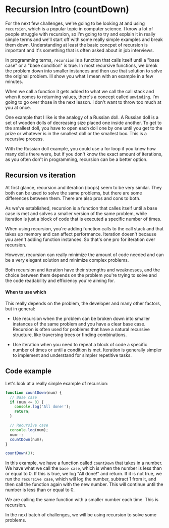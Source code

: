 # Recursion Intro (countDown)

For the next few challenges, we're going to be looking at and using `recursion`, which is a popular topic in computer science. I know a lot of people struggle with recursion, so I'm going to try and explain it in really simple terms and we'll start off with some really simple examples and break them down. Understanding at least the basic concpet of recursion is important and it's something that is often asked about in job interviews.

In programming terms, `recursion` is a function that calls itself until a "base case" or a "base condition" is true. In most recursive functions, we break the problem down into smaller instances and then use that solution to solve the original problem. Ill show you what I mean with an example in a few minutes.

When we call a function it gets added to what we call the call stack and when it comes to returning values, there's a concept called `unwinding`. I'm going to go over those in the next lesson. i don't want to throw too much at you at once.

One example that I like is the analogy of a Russian doll. A Russian doll is a set of wooden dolls of decreasing size placed one inside another. To get to the smallest doll, you have to open each doll one by one until you get to the prize or whatever is in the smallest doll or the smallest box. This is a recursive process.

With the Russian doll example, you could use a for loop if you knew how many dolls there were, but if you don't know the exact amount of iterations, as you often don't in programming, recursion can be a better option.

## Recursion vs iteration

At first glance, recursion and iteration (loops) seem to be very similar. They both can be used to solve the same problems, but there are some differences between them. There are also pros and cons to both.

As we've established, recursion  is a function that calles itself until a base case is met and solves a smaller version of the same problem, while iteration is just a block of code that is executed a specific number of times.

When using recursion, you're adding function calls to the call stack and that takes up memory and can affect performance. Iteration doesn't because you aren't adding function instances. So that's one pro for iteration over recursion.

However, recursion can really minimize the amount of code needed and can be a very elegant solution and minimize complex problems.

Both recursion and iteration have their strengths and weaknesses, and the choice between them depends on the problem you're trying to solve and the code readability and efficiency you're aiming for.

#### When to use which

This really depends on the problem, the developer and many other factors, but in general:

- Use recursion when the problem can be broken down into smaller instances of the same problem and you have a clear base case. Recursion is often used for problems that have a natural recursive structure, like traversing trees or finding combinations.

- Use iteration when you need to repeat a block of code a specific number of times or until a condition is met. Iteration is generally simpler to implement and understand for simpler repetitive tasks.

## Code example

Let's look at a really simple example of recursion:

```js
function countDown(num) {
  // Base case
  if (num <= 0) {
    console.log('All done!');
    return;
  }

  // Recursive case
  console.log(num);
  num--;
  countDown(num);
}

countDown(3);
```

In this example, we have a function called `countDown` that takes in a number. We have what we call the `base case`, which is when the number is less than or equal to 0. If this is true, we log "All done!" and return. If it is not true, we run the `recursive case`, which will log the number, subtract 1 from it, and then call the function again with the new number. This will continue until the number is less than or equal to 0.

We are calling the same function with a smaller number each time. This is recursion.



In the next batch of challenges, we will be using recursion to solve some problems.
